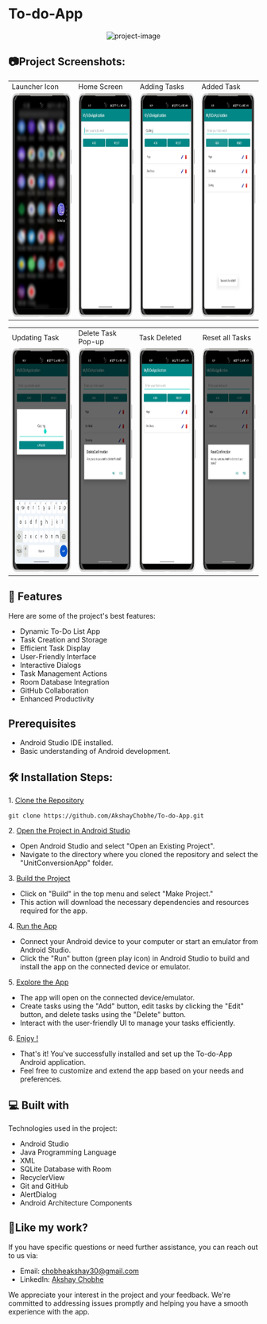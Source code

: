 # To-do-App
<p align="center"><img src="https://socialify.git.ci/AkshayChobhe/To-do-App/image?description=1&font=Jost&language=1&name=1&owner=1&pattern=Solid&theme=Auto" alt="project-image"></p>

<h2>📷Project Screenshots: </h2>
<p align="center" float="left">
<table>
  <tr>
    <td>Launcher Icon</td>
    <td>Home Screen</td>
    <td>Adding Tasks</td>
    <td>Added Task</td>
  </tr>
  <tr>    
    <td><img src="https://github.com/AkshayChobhe/To-do-App/blob/main/app/src/main/res/drawable/8_framed.png?raw=true" alt="project-screenshot" width="220" height="450"></td>
    <td><img src="https://github.com/AkshayChobhe/To-do-App/blob/main/app/src/main/res/drawable/1_framed.png?raw=true" alt="project-screenshot" width="220" height="450"></td>
    <td><img src="https://github.com/AkshayChobhe/To-do-App/blob/main/app/src/main/res/drawable/3_framed.png?raw=true" alt="project-screenshot" width="220" height="450"></td>
    <td><img src="https://github.com/AkshayChobhe/To-do-App/blob/main/app/src/main/res/drawable/2_framed.png?raw=true" alt="project-screenshot" width="220" height="450"></td>
  </tr>
 </table>
 <table>
  <tr>
    <td>Updating Task</td>
    <td>Delete Task Pop-up</td>
    <td>Task Deleted</td>
    <td>Reset all Tasks</td>
  </tr>
  <tr>
    <td><img src="https://github.com/AkshayChobhe/To-do-App/blob/main/app/src/main/res/drawable/4_framed.png?raw=true" alt="project-screenshot" width="220" height="450"></td>
    <td><img src="https://github.com/AkshayChobhe/To-do-App/blob/main/app/src/main/res/drawable/5_framed.png?raw=true" alt="project-screenshot" width="220" height="450"></td>
    <td><img src="https://github.com/AkshayChobhe/To-do-App/blob/main/app/src/main/res/drawable/6_framed.png?raw=true" alt="project-screenshot" width="220" height="450"></td>
    <td><img src="https://github.com/AkshayChobhe/To-do-App/blob/main/app/src/main/res/drawable/7_framed.png?raw=true" alt="project-screenshot" width="220" height="450"></td>
  </tr>
 </table>
 </p>

<h2>🧐 Features</h2>

Here are some of the project's best features:

*   Dynamic To-Do List App
*   Task Creation and Storage
*   Efficient Task Display
*   User-Friendly Interface
*   Interactive Dialogs
*   Task Management Actions
*   Room Database Integration
*   GitHub Collaboration
*   Enhanced Productivity

<h2> Prerequisites</h2>

* Android Studio IDE installed.
* Basic understanding of Android development.
  
<h2>🛠️ Installation Steps:</h2>

<p>1. <ins>Clone the Repository</ins></p>

```
git clone https://github.com/AkshayChobhe/To-do-App.git
```

<p>2. <ins>Open the Project in Android Studio</ins></p>

* Open Android Studio and select "Open an Existing Project". 
* Navigate to the directory where you cloned the repository and select the "UnitConversionApp" folder.

<p>3. <ins>Build the Project</ins></p>

* Click on "Build" in the top menu and select "Make Project."
* This action will download the necessary dependencies and resources required for the app.

<p>4. <ins>Run the App</ins></p>

* Connect your Android device to your computer or start an emulator from Android Studio.
* Click the "Run" button (green play icon) in Android Studio to build and install the app on the connected device or emulator.

<p>5. <ins>Explore the App</ins></p>

* The app will open on the connected device/emulator.
* Create tasks using the "Add" button, edit tasks by clicking the "Edit" button, and delete tasks using the "Delete" button.
* Interact with the user-friendly UI to manage your tasks efficiently.

<p>6. <ins>Enjoy !</ins></p>

* That's it! You've successfully installed and set up the To-do-App Android application.
* Feel free to customize and extend the app based on your needs and preferences.
  
<h2>💻 Built with</h2>

Technologies used in the project:

*   Android Studio
*   Java Programming Language
*   XML
*   SQLite Database with Room
*   RecyclerView
*   Git and GitHub
*   AlertDialog
*   Android Architecture Components

<h2>💖Like my work?</h2>
If you have specific questions or need further assistance, you can reach out to us via:

- Email: [chobheakshay30@gmail.com](mailto:chobheakshay30@gmail.com)
- LinkedIn: [Akshay Chobhe](https://www.linkedin.com/in/akshay-chobhe/)

We appreciate your interest in the project and your feedback. We're committed to addressing issues promptly and helping you have a smooth experience with the app.

